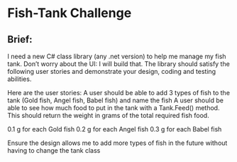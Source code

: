 # Fish-Tank Challenge

## Brief:

I need a new C# class library (any .net version) to help me manage my fish tank. Don’t worry about the UI: I will build that. The library should satisfy the following user stories and demonstrate your design, coding and testing abilities.

Here are the user stories:
                A user should be able to add 3 types of fish to the tank (Gold fish, Angel fish, Babel fish) and name the fish
                A user should be able to see how much food to put in the tank with a Tank.Feed()  method.
		This should return the weight in grams of the total required fish food.

0.1   g for each Gold  fish
0.2   g for each Angel fish
0.3   g for each Babel fish

Ensure the design allows me to add more types of fish in the future without having to change the tank class
